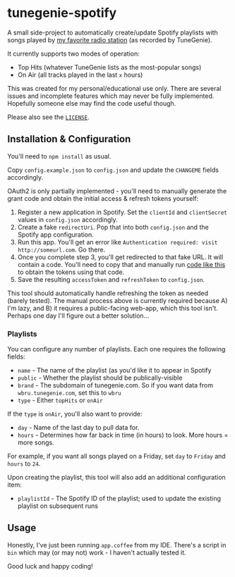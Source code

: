# tunegenie-spotify

A small side-project to automatically create/update Spotify playlists with songs played by [my favorite radio station](http://www.wbru.com) (as recorded by TuneGenie).

It currently supports two modes of operation:

- Top Hits (whatever TuneGenie lists as the most-popular songs)
- On Air (all tracks played in the last `x` hours)

This was created for my personal/educational use only. There are several issues and incomplete features which may never be fully implemented. Hopefully someone else may find the code useful though.

Please also see the [`LICENSE`](LICENSE).

## Installation & Configuration

You'll need to `npm install` as usual.

Copy `config.example.json` to `config.json` and update the `CHANGEME` fields accordingly.

OAuth2 is only partially implemented - you'll need to manually generate the grant code and obtain the initial access & refresh tokens yourself:

1. Register a new application in Spotify.  Set the `clientId` and `clientSecret` values in `config.json` accordingly.
2. Create a fake `redirectUri`. Pop that into both `config.json` and the Spotify app configuration.
3. Run this app.  You'll get an error like `Authentication required: visit http://someurl.com`.  Go there.
4. Once you complete step 3, you'll get redirected to that fake URL. It will contain a code.  You'll need to copy that and manually run [code like this](https://github.com/thelinmichael/spotify-web-api-node#authorization-code-flow) to obtain the tokens using that code.
5. Save the resulting `accessToken` and `refreshToken` to `config.json`.

This tool should automatically handle refreshing the token as needed (barely tested).  The manual process above is currently required because A) I'm lazy, and B) it requires a public-facing web-app, which this tool isn't.  Perhaps one day I'll figure out a better solution...

### Playlists

You can configure any number of playlists. Each one requires the following fields:

- `name` - The name of the playlist (as you'd like it to appear in Spotify
- `public` - Whether the playlist should be publically-visible
- `brand` - The subdomain of tunegenie.com. So if you want data from `wbru.tunegenie.com`, set this to `wbru`
- `type` - Either `topHits` or `onAir`

If the `type` is `onAir`, you'll also want to provide:

- `day` - Name of the last day to pull data for.
- `hours` - Determines how far back in time (in hours) to look.  More hours = more songs.

For example, if you want all songs played on a Friday, set `day` to `Friday` and `hours` to `24`.

Upon creating the playlist, this tool will also add an additional configuration item:

- `playlistId` - The Spotify ID of the playlist; used to update the existing playlist on subsequent runs

## Usage

Honestly, I've just been running `app.coffee` from my IDE.  There's a script in `bin` which may (or may not) work - I haven't actually tested it.

Good luck and happy coding!
